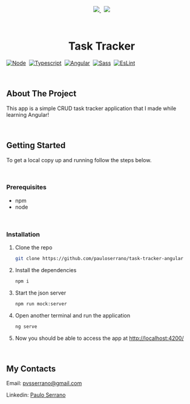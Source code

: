 <p align="center">
  <a href="mailto:pvsserrano@gmail.com">
    <img src="https://img.shields.io/badge/Gmail-D14836?style=for-the-badge&logo=gmail&logoColor=white" />        
  </a>&nbsp;
  <a href="https://www.linkedin.com/in/pvsserrano/">
    <img src="https://img.shields.io/badge/linkedin-%230077B5.svg?&style=for-the-badge&logo=linkedin&logoColor=white" />
  </a>
</p>

<br />
<div align="center">

  <!-- PROJECT LOGO -->
  <!--
  <a href="https://github.com/github_username/repo_name">
    <img src="images/logo.png" alt="Logo" width="80" height="80">
  </a>
  -->

  <h1>Task Tracker</h1>
</div>

<!-- TECHS -->

[![Node][Node-badge]][Node-url]&nbsp;
[![Typescript][Typescript-badge]][Typescript-url]&nbsp;
[![Angular][Angular-badge]][Angular-url]&nbsp;
[![Sass][Sass-badge]][Sass-url]&nbsp;
[![EsLint][EsLint-badge]][EsLint-url]&nbsp;

<br />

<!-- ABOUT -->

## About The Project

This app is a simple CRUD task tracker application that I made while learning Angular!

<br />

<!-- GETTING STARTED -->

## Getting Started

To get a local copy up and running follow the steps below.

<br />

### Prerequisites

- npm
- node

<br />

### Installation

1. Clone the repo
   ```sh
   git clone https://github.com/pauloserrano/task-tracker-angular
   ```
2. Install the dependencies
   ```sh
   npm i
   ```
3. Start the json server
   ```sh
   npm run mock:server
   ```
4. Open another terminal and run the application
   ```sh
   ng serve
   ```
5. Now you should be able to access the app at [http://localhost:4200/](http://localhost:4200/)

<br />

<!-- CONTACT -->

## My Contacts

Email: [pvsserrano@gmail.com](mailto:pvsserrano@gmail.com)

Linkedin: [Paulo Serrano](https://www.linkedin.com/in/pvsserrano/)

<!-- MARKDOWN LINKS & IMAGES -->
<!-- https://www.markdownguide.org/basic-syntax/#reference-style-links -->

[Typescript-badge]: https://img.shields.io/badge/typescript-%23007ACC.svg?style=for-the-badge&logo=typescript&logoColor=white
[Typescript-url]: https://www.typescriptlang.org/
[EsLint-badge]: https://img.shields.io/badge/ESLint-4B3263?style=for-the-badge&logo=eslint&logoColor=white
[EsLint-url]: https://eslint.org/
[Sass-badge]: https://img.shields.io/badge/SASS-hotpink.svg?style=for-the-badge&logo=SASS&logoColor=white
[Sass-url]: https://sass-lang.com/
[Angular-badge]: https://img.shields.io/badge/angular-%23DD0031.svg?style=for-the-badge&logo=angular&logoColor=white
[Angular-url]: https://angular.io/
[Node-badge]: https://img.shields.io/badge/node.js-6DA55F?style=for-the-badge&logo=node.js&logoColor=white
[Node-url]: https://nodejs.org/
